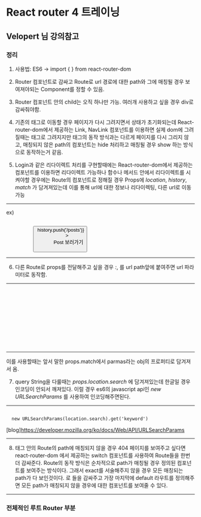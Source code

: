 # React router 4 트레이닝
## Velopert 님 강의참고

### 정리

1. 사용법: ES6 -> import {  } from react-router-dom
2. Router 컴포넌트로 감싸고 Route로 url 경로에 대한 path와 그에 매칭될 경우 보여져야되는 Component를 정할 수 있음.

3. Router 컴포넌트 안의 child는 오직 하나만 가능. 여러개 사용하고 싶을 경우 div로 감싸줘야함.

4. 기존의 <a> 태그로 이동할 경우 페이지가 다시 그려지면서 상태가 초기화되는데 React-router-dom에서 제공하는 Link, NavLink 컴포넌트를 이용하면 실제 dom에 그려질때는 <a> 태그로 그려지지만 <a> 태그의 동작 방식과는 다르게 페이지를 다시 그리지 않고, 매칭되지 않은 path의 컴포넌트는 hide 처리하고 매칭될 경우 show 하는 방식으로 동작하는거 같음.

5. Login과 같은 리다이렉트 처리를 구현할때에는 React-router-dom에서 제공하는 <Redirect /> 컴포넌트를 이용하면 리다이렉트 가능하나 함수나 메서드 안에서 리다이렉트를 시켜야할 경우에는 Route의 컴포넌트로 정해질 경우 Props에 *location*, *history*, *match* 가 담겨져있는데 이를 통해 url에 대한 정보나 리다이렉팅, 다른 url로 이동 가능

<hr />

ex)

<pre><code>
          <button
            onClick={() => history.push('/posts')}
          >
            Post 보러가기
          </button>
</code></pre>

<hr />

6. 다른 Route로 props를 전달해주고 싶을 경우 *:*, 를 url path앞에 붙여주면 url 파라미터로 동작함.

<hr />

<pre><code>
  <div>
    <Route exact path="/" component={Home} />
    <Route path="/about/:username" component={About} />
    <Route path="/posts" component={Posts} />
    <Route path="/login" component={Login} />
    <Route path="/me" component={MyPage} />
    <Route path="/search" component={Search} />
  </div>
</code></pre>

<hr />

이를 사용할때는 앞서 말한 props.match에서 parmas라는 obj의 프로퍼티로 담겨져서 옴.

7. query String을 다룰때는 *props.location.search* 에 담겨져있는데 한글일 경우 인코딩이 안되서 깨져있다. 이럴 경우 es6의 javascript api인 *new URLSearchParams* 를 사용하여 인코딩해주면된다.

<hr />

<pre><code>
  new URLSearchParams(location.search).get('keyword')
</code></pre>

[blog]https://developer.mozilla.org/ko/docs/Web/API/URLSearchParams

<hr />

8. <Router></Router> 태그 안의 Route의 path에 매칭되지 않을 경우 404 페이지를 보여주고 싶다면 react-router-dom 에서 제공하는 switch 컴포넌트를 사용하여 Route들을 한번 더 감싸준다. Route의 동작 방식은 순차적으로 path가 매칭될 경우 정의된 컴포넌트를 보여주는 방식이다. 그래서 exact를 서술해주지 않을 경우 모든 매칭되는 path가 다 보인것이다. <Switch></Switch> 로 <Route>들을 감싸주고 가장 마지막에 default 라우트를 정의해주면 모든 path가 매칭되지 않을 경우에 대한 컴포넌트를 보여줄 수 있다.

<hr />

### 전체적인 루트 Router 부분

<pre><code>

<Router>
  <div>
    <Header />

    <Switch>
      <Route exact path="/" component={Home}/>
      <Route path="/about/:username" component={About}/>
      <Route path="/posts" component={Posts} />
      <Route path="/login" component={Login} />
      <Route path="/me" component={MyPage} />
      <Route path="/search" component={Search} />
      <Route component={NoMatch} />
    </Switch>
  </div>
</Router>

</code></pre>

